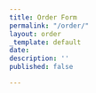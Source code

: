```yaml
---
title: Order Form
permalink: "/order/"
layout: order
_template: default
date: 
description: ''
published: false

---
```

